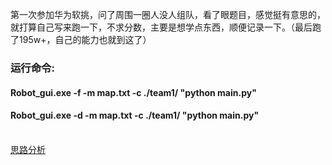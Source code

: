 第一次参加华为软挑，问了周围一圈人没人组队，看了眼题目，感觉挺有意思的，就打算自己写来跑一下，不求分数，主要是想学点东西，顺便记录一下。（最后跑了195w+，自己的能力也就到这了）

### 运行命令: 
#### Robot_gui.exe -f -m map.txt -c ./team1/ "python main.py"
#### Robot_gui.exe -d -m map.txt -c ./team1/ "python main.py"
\
[思路分析](https://zhuanlan.zhihu.com/p/618370521)
